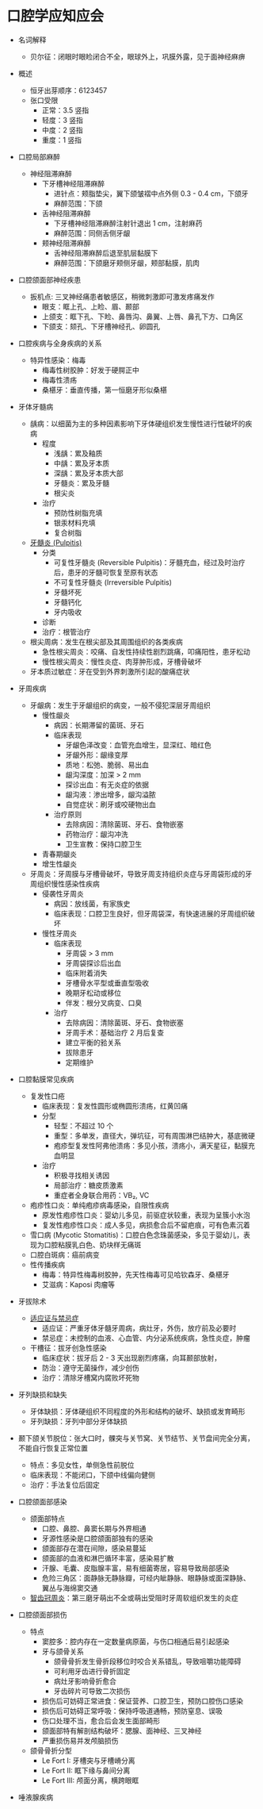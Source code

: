 # 口腔学应知应会
- 名词解释
    - 贝尔征：闭眼时眼睑闭合不全，眼球外上，巩膜外露，见于面神经麻痹

- 概述
    - 恒牙出芽顺序：6123457
    - 张口受限
        - 正常：3.5 竖指
        - 轻度：3 竖指
        - 中度：2 竖指
        - 重度：1 竖指

- 口腔局部麻醉
    - 神经阻滞麻醉
        - 下牙槽神经阻滞麻醉
            - 进针点：颊脂垫尖，翼下颌皱褶中点外侧 0.3 - 0.4 cm，下颌牙
            - 麻醉范围：下颌
        - 舌神经阻滞麻醉
            - 下牙槽神经阻滞麻醉注射针退出 1 cm，注射麻药
            - 麻醉范围：同侧舌侧牙龈
        - 颊神经阻滞麻醉
            - 舌神经阻滞麻醉后退至肌层黏膜下
            - 麻醉范围：下颌磨牙颊侧牙龈，颊部黏膜，肌肉

- 口腔颌面部神经疾患
    - 扳机点: 三叉神经痛患者敏感区，稍微刺激即可激发疼痛发作 <!--IMPORTANT-->
        - 眼支：眶上孔、上睑、眉、颞部
        - 上颌支：眶下孔、下睑、鼻唇沟、鼻翼、上唇、鼻孔下方、口角区
        - 下颌支：颏孔、下牙槽神经孔、卵圆孔

- 口腔疾病与全身疾病的关系
    - 特异性感染：梅毒
        - 梅毒性树胶肿：好发于硬腭正中
        - 梅毒性溃疡
        - 桑椹牙：垂直传播，第一恒磨牙形似桑椹

- 牙体牙髓病
    - 龋病：以细菌为主的多种因素影响下牙体硬组织发生慢性进行性破坏的疾病
        - 程度
            - 浅龋：累及釉质
            - 中龋：累及牙本质
            - 深龋：累及牙本质大部
            - 牙髓炎：累及牙髓
            - 根尖炎
        - 治疗
            - 预防性树脂充填
            - 银汞材料充填
            - 复合树脂
    - [牙髓炎 (Pulpitis)](./main.md#牙髓病)
        - 分类
            - 可复性牙髓炎 (Reversible Pulpitis)：牙髓充血，经过及时治疗后，患牙的牙髓可恢复至原有状态
            - 不可复性牙髓炎 (Irreversible Pulpitis)
            - 牙髓坏死
            - 牙髓钙化
            - 牙内吸收
        - 诊断
        - 治疗：根管治疗
    - 根尖周病：发生在根尖部及其周围组织的各类疾病
        - 急性根尖周炎：咬痛、自发性持续性剧烈跳痛，叩痛阳性，患牙松动
        - 慢性根尖周炎：慢性炎症、肉芽肿形成，牙槽骨破坏
    - 牙本质过敏症：牙在受到外界刺激所引起的酸痛症状

- 牙周疾病
    - 牙龈病：发生于牙龈组织的病变，一般不侵犯深层牙周组织
        - 慢性龈炎
            - 病因：长期滞留的菌斑、牙石
            - 临床表现
                - 牙龈色泽改变：血管充血增生，显深红、暗红色
                - 牙龈外形：龈缘变厚
                - 质地：松弛、脆弱、易出血
                - 龈沟深度：加深 &gt; 2 mm
                - 探诊出血：有无炎症的依据
                - 龈沟液：渗出增多，龈沟溢脓
                - 自觉症状：刷牙或咬硬物出血
            - 治疗原则
                - 去除病因：清除菌斑、牙石、食物嵌塞
                - 药物治疗：龈沟冲洗
                - 卫生宣教：保持口腔卫生
        - 青春期龈炎
        - 增生性龈炎
    - 牙周炎：牙周膜与牙槽骨破坏，导致牙周支持组织炎症与牙周袋形成的牙周组织慢性感染性疾病
        - 侵袭性牙周炎
            - 病因：放线菌，有家族史
            - 临床表现：口腔卫生良好，但牙周袋深，有快速进展的牙周组织破坏
        - 慢性牙周炎
            - 临床表现
                - 牙周袋 &gt; 3 mm
                - 牙周袋探诊后出血
                - 临床附着消失
                - 牙槽骨水平型或垂直型吸收
                - 晚期牙松动或移位
                - 伴发：根分叉病变、口臭
            - 治疗
                - 去除病因：清除菌斑、牙石、食物嵌塞
                - 牙周手术：基础治疗 2 月后复查
                - 建立平衡的𬌗关系
                - 拔除患牙
                - 定期维护

- 口腔黏膜常见疾病
    - 复发性口疮
        - 临床表现：复发性圆形或椭圆形溃疡，红黄凹痛
        - 分型
            - 轻型：不超过 10 个
            - 重型：多单发，直径大，弹坑征，可有周围淋巴结肿大，基底微硬
            - 疱疹型复发性阿弗他溃疡：多见小孩，溃疡小，满天星征，黏膜充血明显
        - 治疗
            - 积极寻找相关诱因
            - 局部治疗：糖皮质激素
            - 重症者全身联合用药：VB₂, VC
    - 疱疹性口炎：单纯疱疹病毒感染，自限性疾病
        - 原发性疱疹性口炎：婴幼儿多见，前驱症状较重，表现为呈簇小水泡
        - 复发性疱疹性口炎：成人多见，病损愈合后不留疤痕，可有色素沉着
    - 雪口病 (Mycotic Stomatitis)：口腔白色念珠菌感染，多见于婴幼儿，表现为口腔粘膜乳白色、奶块样无痛斑
    - 口腔白斑病：癌前病变
    - 性传播疾病
        - 梅毒：特异性梅毒树胶肿，先天性梅毒可见哈钦森牙、桑椹牙
        - 艾滋病：Kaposi 肉瘤等

- 牙拔除术
    - [适应证与禁忌症](./main.md#牙拔除术) <!--IMPORTANT-->
        - 适应证：严重牙体牙髓牙周病，病灶牙，外伤，放疗前及必要时
        - 禁忌症：未控制的血液、心血管、内分泌系统疾病，急性炎症，肿瘤
    - 干槽征：拔牙创急性感染
        - 临床症状：拔牙后 2 - 3 天出现剧烈疼痛，向耳颞部放射，
        - 防治：遵守无菌操作，减少创伤
        - 治疗：清除牙槽窝内腐败坏死物

- 牙列缺损和缺失
    - 牙体缺损：牙体硬组织不同程度的外形和结构的破坏、缺损或发育畸形
    - 牙列缺损：牙列中部分牙体缺损

- 颞下颌关节脱位：张大口时，髁突与关节窝、关节结节、关节盘间完全分离，不能自行恢复正常位置
    - 特点：多见女性，单侧急性前脱位
    - 临床表现：不能闭口，下颌中线偏向健侧
    - 治疗：手法复位后固定

- 口腔颌面部感染
    - 颌面部特点
        - 口腔、鼻腔、鼻窦长期与外界相通
        - 牙源性感染是口腔颌面部独有的感染
        - 颌面部存在潜在间隙，感染易蔓延
        - 颌面部的血液和淋巴循环丰富，感染易扩散
        - 汗腺、毛囊、皮脂腺丰富，易有细菌寄居，容易导致局部感染
        - 危险三角区：面静脉无静脉瓣，可经内眦静脉、眼静脉或面深静脉、翼丛与海绵窦交通
    - [智齿冠周炎](./main.md#智齿冠周炎)：第三磨牙萌出不全或萌出受阻时牙周软组织发生的炎症 <!--IMPORTANT-->

- 口腔颌面部损伤
    - 特点
        - 窦腔多：腔内存在一定数量病原菌，与伤口相通后易引起感染
        - 牙与颌骨关系
            - 颌骨骨折发生骨折段移位时咬合关系错乱，导致咀嚼功能障碍
            - 可利用牙齿进行骨折固定
            - 病灶牙影响骨折愈合
            - 牙齿碎片可导致二次损伤
        - 损伤后可妨碍正常进食：保证营养、口腔卫生，预防口腔伤口感染
        - 损伤后可妨碍正常呼吸：保持呼吸道通畅，预防窒息、误吸
        - 伤口处理不当，愈合后会发生面部畸形
        - 颌面部特有解剖结构破坏：腮腺、面神经、三叉神经
        - 严重损伤易并发颅脑损伤
    - 颌骨骨折分型
        - Le Fort I: 牙槽突与牙槽嵴分离
        - Le Fort II: 眶下缘与鼻间分离
        - Le Fort III: 颅面分离，横跨眼眶

- 唾液腺疾病
